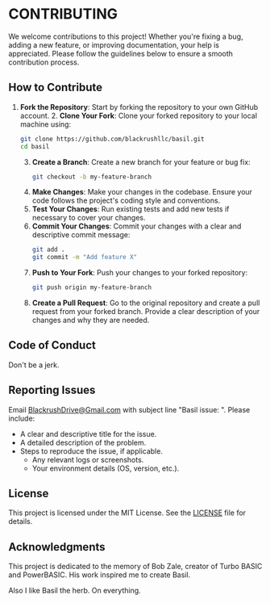# CONTRIBUTING

We welcome contributions to this project! Whether you're fixing a bug, adding a new feature, or improving documentation, your help is appreciated. Please follow the guidelines below to ensure a smooth contribution process.
## How to Contribute
1. **Fork the Repository**: Start by forking the repository to your own GitHub account.
   2. **Clone Your Fork**: Clone your forked repository to your local machine using:
      ```bash
      git clone https://github.com/blackrushllc/basil.git
      cd basil
      ```
   3. **Create a Branch**: Create a new branch for your feature or bug fix:
      ```bash
      git checkout -b my-feature-branch
      ```
   4. **Make Changes**: Make your changes in the codebase. Ensure your code follows the project's coding style and conventions.
   5. **Test Your Changes**: Run existing tests and add new tests if necessary to cover your changes.
   6. **Commit Your Changes**: Commit your changes with a clear and descriptive commit message:
      ```bash
      git add .
      git commit -m "Add feature X"
      ```
   7. **Push to Your Fork**: Push your changes to your forked repository:
      ```bash
      git push origin my-feature-branch
      ```
   8. **Create a Pull Request**: Go to the original repository and create a pull request from your forked branch. Provide a clear description of your changes and why they are needed.
## Code of Conduct

Don't be a jerk.

## Reporting Issues
 
Email BlackrushDrive@Gmail.com with subject line "Basil issue: <short description>".
Please include:
- A clear and descriptive title for the issue.
- A detailed description of the problem.
- Steps to reproduce the issue, if applicable.
  - Any relevant logs or screenshots.
  - Your environment details (OS, version, etc.).
## License
This project is licensed under the MIT License. See the [LICENSE](LICENSE) file for details.

## Acknowledgments
This project is dedicated to the memory of Bob Zale, creator of Turbo BASIC and PowerBASIC. His work inspired me to create Basil.

Also I like Basil the herb.  On everything.



